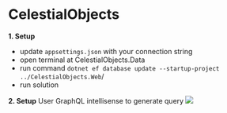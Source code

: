 # CelestialObjects

**1. Setup**

  - update `appsettings.json` with your connection string
  - open terminal at CelestialObjects.Data
  - run command `dotnet ef database update --startup-project ../CelestialObjects.Web`/ 
  - run solution
  
**2. Setup**
User GraphQL intellisense to generate query
![](https://imgur.com/RXiJAmD)

